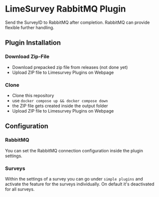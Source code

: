 # LimeSurvey RabbitMQ Plugin

Send the SurveyID to RabbitMQ after completion. RabbitMQ can provide flexible further handling.

## Plugin Installation

### Download Zip-File
- Download prepacked zip file from releases (not done yet)
- Upload ZIP file to Limesurvey Plugins on Webpage

### Clone 
- Clone this repository
- use `docker compose up && docker compose down`
- the ZIP file gets created inside the output folder
- Upload ZIP file to Limesurvey Plugins on Webpage

## Configuration

### RabbitMQ

You can set the RabbitMQ connection configuration inside the plugin settings.

### Surveys

Within the settings of a survey you can go under `simple plugins` and activate the feature for the surveys individually. On default it's deactivated for all surveys.